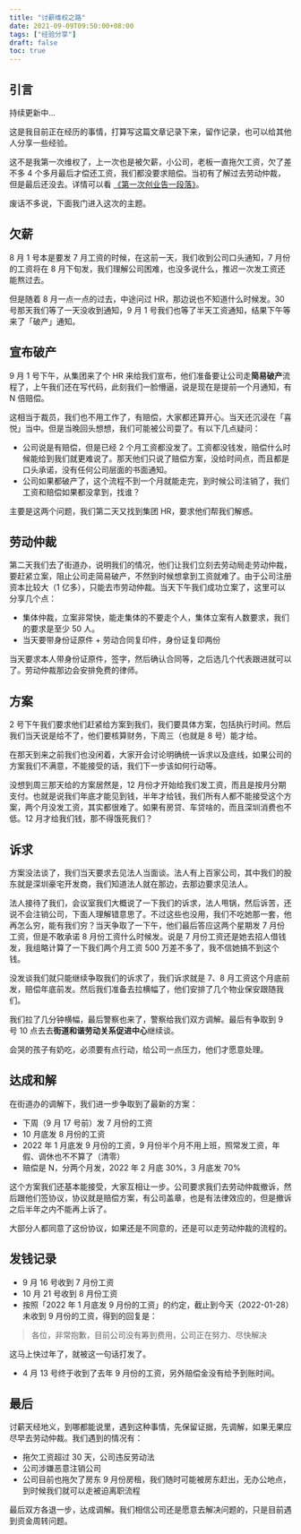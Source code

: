 ```yaml
---
title: "讨薪维权之路"
date: 2021-09-09T09:50:00+08:00
tags: ["经验分享"] 
draft: false
toc: true
---
```


## 引言

持续更新中...

这是我目前正在经历的事情，打算写这篇文章记录下来，留作记录，也可以给其他人分享一些经验。

这不是我第一次维权了，上一次也是被欠薪，小公司，老板一直拖欠工资，欠了差不多 4 个多月最后才偿还工资，我们都没要求赔偿。当初有了解过去劳动仲裁，但是最后还没去。详情可以看 [《第一次创业告一段落》](https://blog.forecho.com/the-first-venture-came-to-an-end.html)。

废话不多说，下面我门进入这次的主题。

<!--more-->

## 欠薪

8 月 1 号本是要发 7 月工资的时候，在这前一天，我们收到公司口头通知，7 月份的工资将在 8 月下旬发，我们理解公司困难，也没多说什么，推迟一次发工资还能熬过去。

但是随着 8 月一点一点的过去，中途问过 HR，那边说也不知道什么时候发。30 号那天我们等了一天没收到通知，9 月 1 号我们也等了半天工资通知，结果下午等来了「破产」通知。

## 宣布破产

9 月 1 号下午，从集团来了个 HR 来给我们宣布，他们准备要让公司走**简易破产**流程了，上午我们还在写代码，此刻我们一脸懵逼，说是现在是提前一个月通知，有 N 倍赔偿。

这相当于裁员，我们也不用工作了，有赔偿，大家都还算开心。当天还沉浸在「喜悦」当中。但是当晚回头想想，我们可能被公司耍了。有以下几点疑问：

- 公司说是有赔偿，但是已经 2 个月工资都没发了。工资都没钱发，赔偿什么时候能给到我们就更难说了。那天他们只说了赔偿方案，没给时间点，而且都是口头承诺，没有任何公司层面的书面通知。
- 公司如果都破产了，这个流程不到一个月就能走完，到时候公司注销了，我们工资和赔偿如果都没拿到，找谁？

主要是这两个问题，我们第二天又找到集团 HR，要求他们帮我们解惑。

## 劳动仲裁

第二天我们去了街道办，说明我们的情况，他们让我们立刻去劳动局走劳动仲裁，要赶紧立案，阻止公司走简易破产，不然到时候想拿到工资就难了。由于公司注册资本比较大（1 亿多），只能去市劳动仲裁。当天下午我们成功立案了，这里可以分享几个点：

- 集体仲裁，立案非常快，能走集体的不要走个人，集体立案有人数要求，我们的要求是至少 50 人。
- 当天要带身份证原件 + 劳动合同复印件，身份证复印两份

当天要求本人带身份证原件，签字，然后确认合同等，之后选几个代表跟进就可以了。劳动仲裁那边会安排免费的律师。

## 方案

2 号下午我们要求他们赶紧给方案到我们，我们要具体方案，包括执行时间。然后我们当天说是给不了，他们要核算财务，下周三（也就是 8 号）能才给。

在那天到来之前我们也没闲着，大家开会讨论明确统一诉求以及底线，如果公司的方案我们不满意，不能接受的话，我们下一步该如何行动等。

没想到周三那天给的方案居然是，12 月份才开始给我们发工资，而且是按月分期支付。也就是说我们年底才能见到钱，半年才给钱，我们所有人都不能接受这个方案，两个月没发工资，其实都很难了。如果有房贷、车贷啥的，而且深圳消费也不低。12 月才给我们钱，那不得饿死我们？

## 诉求

方案没法谈了，我们当天要求去见法人当面谈。法人有上百家公司，其中我们的股东就是深圳豪宅开发商，我们知道法人就在那边，去那边要求见法人。

法人接待了我们，会议室我们大概说了一下我们的诉求，法人甩锅，然后诉苦，还说不会注销公司，下面人理解错意思了。不过这些也没用，我们不吃她那一套，他再怎么穷，能有我们穷？当天争取了一下午，他们最后答应这两个星期发 7 月份工资，但是不敢承诺 8 月份工资什么时候发。说是 7 月份工资还是她去招人借钱发，我组略计算了一下我们两个月工资 500 万差不多了，我不信她搞不到这个钱。

没发谈我们就只能继续争取我们的诉求了，我们诉求就是 7、8 月工资这个月底前发，赔偿年底前发。然后我们准备去拉横幅了，他们安排了几个物业保安跟随我们。

我们拉了几分钟横幅，最后警察也来了，警察给我们双方调解。最后有争取到 9 号 10 点去去**街道和谐劳动关系促进中心**继续谈。

会哭的孩子有奶吃，必须要有点行动，给公司一点压力，他们才愿意处理。

## 达成和解

在街道办的调解下，我们进一步争取到了最新的方案：

- 下周（9 月 17 号前）发 7 月份的工资
- 10 月底发 8 月份的工资
- 2022 年 1 月底发 9 月份的工资，9 月份半个月不用上班，照常发工资，年假、调休也不不算了（清零）
- 赔偿是 N，分两个月发，2022 年 2 月底 30%，3 月底发 70%


这个方案我们还基本能接受，大家互相让一步。公司要求我们去劳动仲裁撤诉，然后跟他们签协议，协议就是赔偿方案，有公司盖章，也是有法律效应的，但是撤诉之后半年之内不能再上诉了。

大部分人都同意了这份协议，如果还是不同意的，还是可以走劳动仲裁的流程的。

## 发钱记录

- 9 月 16 号收到 7 月份工资
- 10 月 21 号收到 8 月份工资
- 按照「2022 年 1 月底发 9 月份的工资」的约定，截止到今天（2022-01-28）未收到 9 月份的工资，得到的回复是：
> 各位，非常抱歉，目前公司没有筹到费用，公司正在努力、尽快解决

这马上快过年了，就被这一句话打发了。

- 4 月 13 号终于收到了去年 9 月份的工资，另外赔偿金没有给予到账时间。


## 最后

讨薪天经地义，到哪都能说里，遇到这种事情，先保留证据，先调解，如果无果应尽早去劳动仲裁。我们遇到的情况有：

- 拖欠工资超过 30 天，公司违反劳动法
- 公司涉嫌恶意注销公司
- 公司目前也拖欠了房东 9 月份房租，我们随时可能被房东赶出，无办公地点，到时候我们就可以走被迫离职流程

最后双方各退一步，达成调解。我们相信公司还是愿意去解决问题的，只是目前遇到资金周转问题。